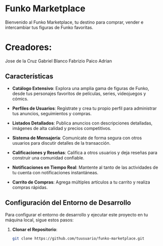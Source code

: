 # Funko Marketplace

Bienvenido al Funko Marketplace, tu destino para comprar, vender e intercambiar tus figuras de Funko favoritas.

# Creadores:
Jose de la Cruz
Gabriel Blanco
Fabrizio Paico
Adrian

## Características

- **Catálogo Extensivo**: Explora una amplia gama de figuras de Funko, desde tus personajes favoritos de películas, series, videojuegos y cómics.

- **Perfiles de Usuarios**: Regístrate y crea tu propio perfil para administrar tus anuncios, seguimientos y compras.

- **Listados Detallados**: Publica anuncios con descripciones detalladas, imágenes de alta calidad y precios competitivos.

- **Sistema de Mensajería**: Comunícate de forma segura con otros usuarios para discutir detalles de la transacción.

- **Calificaciones y Reseñas**: Califica a otros usuarios y deja reseñas para construir una comunidad confiable.

- **Notificaciones en Tiempo Real**: Mantente al tanto de las actividades de tu cuenta con notificaciones instantáneas.

- **Carrito de Compras**: Agrega múltiples artículos a tu carrito y realiza compras rápidas.

## Configuración del Entorno de Desarrollo

Para configurar el entorno de desarrollo y ejecutar este proyecto en tu máquina local, sigue estos pasos:

1. **Clonar el Repositorio**:

   ```bash
   git clone https://github.com/tuusuario/funko-marketplace.git
